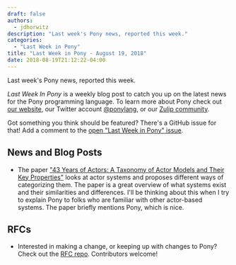 ```yaml
---
draft: false
authors:
  - jdhorwitz
description: "Last week's Pony news, reported this week."
categories:
  - "Last Week in Pony"
title: "Last Week in Pony - August 19, 2018"
date: 2018-08-19T21:12:22-04:00
---
```


Last week's Pony news, reported this week.

<!-- more -->

_Last Week In Pony_ is a weekly blog post to catch you up on the latest news for the Pony programming language. To learn more about Pony check out [our website](https://ponylang.io), our Twitter account [@ponylang](https://twitter.com/ponylang), or our [Zulip community](https://ponylang.zulipchat.com).

Got something you think should be featured? There's a GitHub issue for that! Add a comment to the [open "Last Week in Pony" issue](https://github.com/ponylang/ponylang.github.io/issues?q=is%3Aissue+is%3Aopen+label%3Alast-week-in-pony).

## News and Blog Posts

- The paper ["43 Years of Actors: A Taxonomy of Actor Models and Their Key Properties"](http://soft.vub.ac.be/Publications/2016/vub-soft-tr-16-11.pdf) looks at actor systems and proposes different ways of categorizing them. The paper is a great overview of what systems exist and their similarities and differences. I'll be thinking about this when I try to explain Pony to folks who are familiar with other actor-based systems. The paper briefly mentions Pony, which is nice.

## RFCs

- Interested in making a change, or keeping up with changes to Pony? Check out the [RFC repo](https://github.com/ponylang/rfcs). Contributors welcome!
